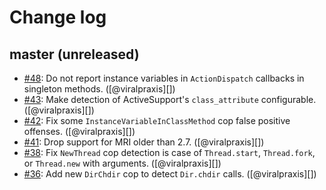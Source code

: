 # Change log

## master (unreleased)

* [#48](https://github.com/rubocop/rubocop-thread_safety/pull/48): Do not report instance variables in `ActionDispatch` callbacks in singleton methods. ([@viralpraxis][])
* [#43](https://github.com/rubocop/rubocop-thread_safety/pull/43): Make detection of ActiveSupport's `class_attribute` configurable. ([@viralpraxis][])
* [#42](https://github.com/rubocop/rubocop-thread_safety/pull/42): Fix some `InstanceVariableInClassMethod` cop false positive offenses. ([@viralpraxis][])
* [#41](https://github.com/rubocop/rubocop-thread_safety/pull/41): Drop support for MRI older than 2.7. ([@viralpraxis][])
* [#38](https://github.com/rubocop/rubocop-thread_safety/pull/38): Fix `NewThread` cop detection is case of `Thread.start`, `Thread.fork`, or `Thread.new` with arguments. ([@viralpraxis][])
* [#36](https://github.com/rubocop/rubocop-thread_safety/pull/36): Add new `DirChdir` cop to detect `Dir.chdir` calls. ([@viralpraxis][])
